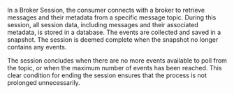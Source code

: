 In a Broker Session, the consumer connects with a broker to retrieve messages and their metadata from a specific
message topic. During this session, all session data, including messages and their associated metadata, is stored
in a database. The events are collected and saved in a snapshot. The session is deemed complete
when the snapshot no longer contains any events.

The session concludes when there are no more events available to poll from the topic, or when the maximum number
of events has been reached. This clear condition for ending the session ensures that the process is not prolonged
unnecessarily.

